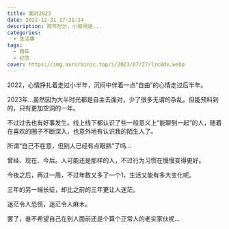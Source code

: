 ```yaml
---
title: 面对2023
date: 2022-12-31 17:21:14
description: 跨年时分，小叙闲话...
categories:
  - 生活事
tags:
  - 跨年
  - 纪念
cover: https://img.aurorainic.top/i/2023/07/27/lzc8dv.webp
---
```


2022，心情挣扎着走过小半年，沉闷中伴着一点“自由”的心情走过后半年。

2023年...虽然因为大半时光都是自主去面对，少了很多无谓的杂乱。但能预料到的，只有更加空洞的一年。

不过过去也有好事发生。线上线下都认识了些一般意义上“能聊到一起”的人，随着在喜欢的圈子不断深入，也意外地有认识我的陌生人了。

所谓“自己不在意，但别人已经有点眼熟”了吗...

曾经、现在、今后。人可能还是那样的人，不过行为习惯在慢慢变得更好。

今夜之后，再过一周，不过年数又多了一个1，生活又能有多大变化呢。

三年的另一端长征，却比之前的三年更让人迷茫。

迷茫令人恐慌，迷茫令人麻木。

罢了，谁不希望自己在别人面前还是个算个正常人的老实家伙呢...